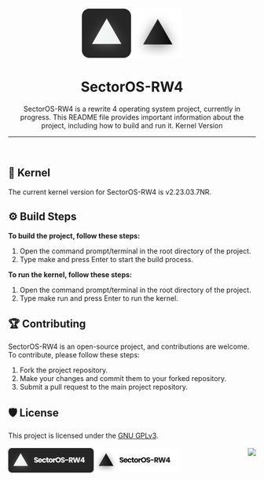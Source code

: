 <p align="CENTER">
    <img src="./assets/dark_l.png#gh-dark-mode-only">
    <img src="./assets/light_l.png#gh-light-mode-only">
    
</p>
 <h1 align="CENTER">SectorOS-RW4</h1>

<p align="CENTER">
SectorOS-RW4 is a rewrite 4 operating system project, currently in progress. This README file provides important information about the project, including how to build and run it.
Kernel Version
</p>
<hr>
<br>


## 🧱 Kernel
The current kernel version for SectorOS-RW4 is v2.23.03.7NR.<br>

## ⚙️ Build Steps

**To build the project, follow these steps:**

1.  Open the command prompt/terminal in the root directory of the project.
2. Type make and press Enter to start the build process.

**To run the kernel, follow these steps:**
 
1. Open the command prompt/terminal in the root directory of the project.
2. Type make run and press Enter to run the kernel.

## 🏆 Contributing

SectorOS-RW4 is an open-source project, and contributions are welcome. To contribute, please follow these steps:

1. Fork the project repository.
2. Make your changes and commit them to your forked repository.
3. Submit a pull request to the main project repository.

## 🛡️ License

This project is licensed under the [GNU GPLv3](../COPYING). 
<br><br></img>
<img align="right" src="https://www.gnu.org/graphics/gplv3-with-text-136x68.png"></img>
<img align="left" height="50" src="./assets/dark_xl.png#gh-dark-mode-only">
<img align="left" height="50" src="./assets/light_xl.png#gh-light-mode-only">
